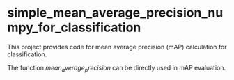 # simple_mean_average_precision_numpy_for_classification
This project provides code for mean average precision (mAP) calculation for classification.

The function $mean_average_precision$ can be directly used in mAP evaluation.
